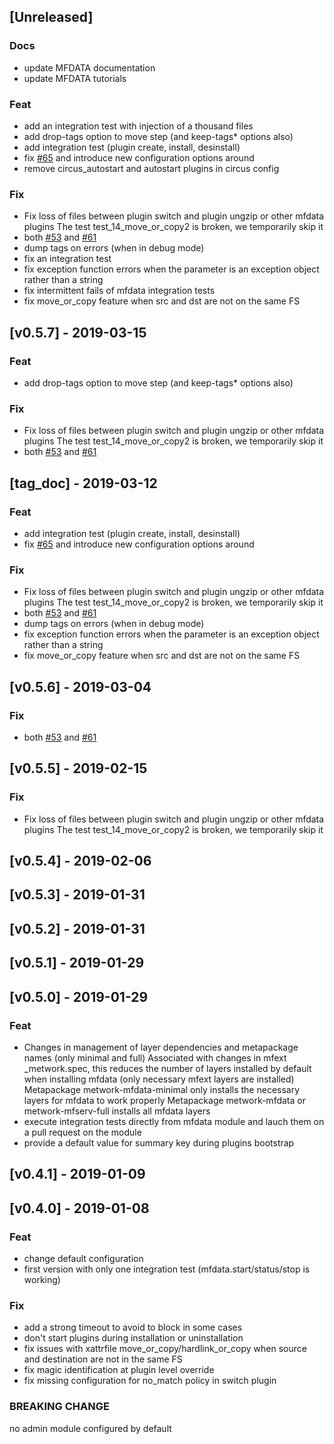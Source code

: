 <a name="unreleased"></a>
## [Unreleased]

### Docs
- update MFDATA documentation
- update MFDATA tutorials

### Feat
- add an integration test with injection of a thousand files
- add drop-tags option to move step (and keep-tags* options also)
- add integration test (plugin create, install, desinstall)
- fix [#65](https://github.com/metwork-framework//issues/65) and introduce new configuration options around
- remove circus_autostart and autostart plugins in circus config

### Fix
- Fix loss of files between plugin switch and plugin ungzip or other mfdata plugins The test test_14_move_or_copy2 is broken, we temporarily skip it
- both [#53](https://github.com/metwork-framework//issues/53) and [#61](https://github.com/metwork-framework//issues/61)
- dump tags on errors (when in debug mode)
- fix an integration test
- fix exception function errors when the parameter is an exception object rather than a string
- fix intermittent fails of mfdata integration tests
- fix move_or_copy feature when src and dst are not on the same FS

<a name="v0.5.7"></a>
## [v0.5.7] - 2019-03-15
### Feat
- add drop-tags option to move step (and keep-tags* options also)

### Fix
- Fix loss of files between plugin switch and plugin ungzip or other mfdata plugins The test test_14_move_or_copy2 is broken, we temporarily skip it
- both [#53](https://github.com/metwork-framework//issues/53) and [#61](https://github.com/metwork-framework//issues/61)

<a name="tag_doc"></a>
## [tag_doc] - 2019-03-12
### Feat
- add integration test (plugin create, install, desinstall)
- fix [#65](https://github.com/metwork-framework//issues/65) and introduce new configuration options around

### Fix
- Fix loss of files between plugin switch and plugin ungzip or other mfdata plugins The test test_14_move_or_copy2 is broken, we temporarily skip it
- both [#53](https://github.com/metwork-framework//issues/53) and [#61](https://github.com/metwork-framework//issues/61)
- dump tags on errors (when in debug mode)
- fix exception function errors when the parameter is an exception object rather than a string
- fix move_or_copy feature when src and dst are not on the same FS

<a name="v0.5.6"></a>
## [v0.5.6] - 2019-03-04
### Fix
- both [#53](https://github.com/metwork-framework//issues/53) and [#61](https://github.com/metwork-framework//issues/61)

<a name="v0.5.5"></a>
## [v0.5.5] - 2019-02-15
### Fix
- Fix loss of files between plugin switch and plugin ungzip or other mfdata plugins The test test_14_move_or_copy2 is broken, we temporarily skip it

<a name="v0.5.4"></a>
## [v0.5.4] - 2019-02-06

<a name="v0.5.3"></a>
## [v0.5.3] - 2019-01-31

<a name="v0.5.2"></a>
## [v0.5.2] - 2019-01-31

<a name="v0.5.1"></a>
## [v0.5.1] - 2019-01-29

<a name="v0.5.0"></a>
## [v0.5.0] - 2019-01-29
### Feat
- Changes in management of layer dependencies and metapackage names (only minimal and full) Associated with changes in mfext _metwork.spec, this reduces the number of layers installed by default when installing mfdata (only necessary mfext layers are installed) Metapackage metwork-mfdata-minimal only installs the necessary layers for mfdata to work properly Metapackage metwork-mfdata or metwork-mfserv-full installs all mfdata layers
- execute integration tests directly from mfdata module and lauch them on a pull request on the module
- provide a default value for summary key during plugins bootstrap

<a name="v0.4.1"></a>
## [v0.4.1] - 2019-01-09

<a name="v0.4.0"></a>
## [v0.4.0] - 2019-01-08
### Feat
- change default configuration
- first version with only one integration test (mfdata.start/status/stop is working)

### Fix
- add a strong timeout to avoid to block in some cases
- don't start plugins during installation or uninstallation
- fix issues with xattrfile move_or_copy/hardlink_or_copy when source and destination are not in the same FS
- fix magic identification at plugin level override
- fix missing configuration for no_match policy in switch plugin

### BREAKING CHANGE

no admin module configured by default

